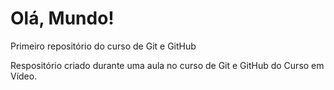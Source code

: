 # Olá, Mundo!
 Primeiro repositório do curso de Git e GitHub

Respositório criado durante uma aula no curso de Git e GitHub do Curso em Vídeo.
